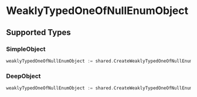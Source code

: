 # WeaklyTypedOneOfNullEnumObject


## Supported Types

### SimpleObject

```go
weaklyTypedOneOfNullEnumObject := shared.CreateWeaklyTypedOneOfNullEnumObjectSimpleObject(shared.SimpleObject{/* values here */})
```

### DeepObject

```go
weaklyTypedOneOfNullEnumObject := shared.CreateWeaklyTypedOneOfNullEnumObjectDeepObject(shared.DeepObject{/* values here */})
```

